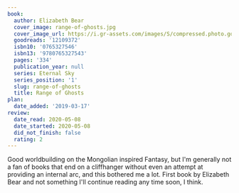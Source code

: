 ```yaml
---
book:
  author: Elizabeth Bear
  cover_image: range-of-ghosts.jpg
  cover_image_url: https://i.gr-assets.com/images/S/compressed.photo.goodreads.com/books/1317794501l/12109372._SX98_.jpg
  goodreads: '12109372'
  isbn10: '0765327546'
  isbn13: '9780765327543'
  pages: '334'
  publication_year: null
  series: Eternal Sky
  series_position: '1'
  slug: range-of-ghosts
  title: Range of Ghosts
plan:
  date_added: '2019-03-17'
review:
  date_read: 2020-05-08
  date_started: 2020-05-08
  did_not_finish: false
  rating: 2
---
```


Good worldbuilding on the Mongolian inspired Fantasy, but I'm generally not a fan of books that end on a cliffhanger without even an attempt at providing an internal arc, and this bothered me a lot. First book by Elizabeth Bear and not something I'll continue reading any time soon, I think.
